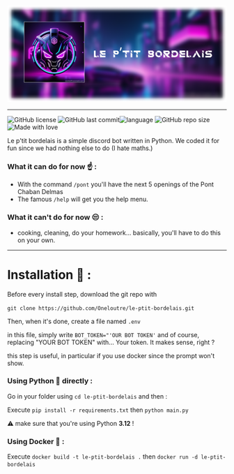 ![banner](Assets/banner.png)

---

![GitHub license](https://img.shields.io/github/license/oneloutre/le-ptit-bordelais) ![GitHub last commit](https://img.shields.io/github/last-commit/oneloutre/le-ptit-bordelais)![language](https://img.shields.io/badge/language-python-blue) ![GitHub repo size](https://img.shields.io/github/repo-size/oneloutre/le-ptit-bordelais) ![Made with love](https://img.shields.io/badge/%E2%9D%A4%EF%B8%8F_Made_with-love-red) 

Le p'tit bordelais is a simple discord bot written in Python.
We coded it for fun since we had nothing else to do (I hate maths.)


### What it can do for now :point_up: :

- With the command `/pont` you'll have the next 5 openings of the Pont Chaban Delmas
- The famous `/help` will get you the help menu.

### What it **can't** do for now :unamused: :

- cooking, cleaning, do your homework... basically, you'll have to do this on your own.

---

# Installation :wrench: :

Before every install step, download the git repo with

```git clone https://github.com/Oneloutre/le-ptit-bordelais.git```

Then, when it's done, create a file named `.env`

in this file, simply write `BOT_TOKEN="'OUR BOT TOKEN'` and of course, replacing "YOUR BOT TOKEN" with... Your token. It makes sense, right ?

this step is useful, in particular if you use docker since the prompt won't show.
### Using Python :snake: directly :

Go in your folder using `cd le-ptit-bordelais` and then :

Execute `pip install -r requirements.txt` then `python main.py`

:warning: make sure that you're using Python **3.12** !

### Using Docker :whale: :

Execute `docker build -t le-ptit-bordelais .` then `docker run -d le-ptit-bordelais`


